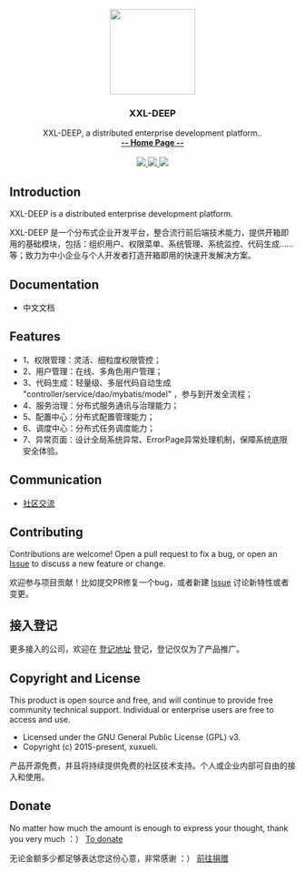 <p align="center">
    <img src="https://www.xuxueli.com/doc/static/xxl-job/images/xxl-logo.jpg" width="150">
    <h3 align="center">XXL-DEEP</h3>
    <p align="center">
        XXL-DEEP, a distributed enterprise development platform..
        <br>
        <a href="https://www.xuxueli.com/xxl-deep/"><strong>-- Home Page --</strong></a>
        <br>
        <br>
        <a href="https://github.com/xuxueli/xxl-deep/releases">
            <img src="https://img.shields.io/github/release/xuxueli/xxl-deep.svg" >
        </a>
        <a href="http://www.gnu.org/licenses/gpl-3.0.html">
            <img src="https://img.shields.io/badge/license-GPLv3-blue.svg" >
        </a>
        <a href="https://www.xuxueli.com/page/donate.html">
            <img src="https://img.shields.io/badge/%24-donate-ff69b4.svg?style=flat-square" >
        </a>
    </p>    
</p>


## Introduction

XXL-DEEP is a distributed enterprise development platform.

XXL-DEEP 是一个分布式企业开发平台，整合流行前后端技术能力，提供开箱即用的基础模块，包括：组织用户、权限菜单、系统管理、系统监控、代码生成……等；致力为中小企业与个人开发者打造开箱即用的快速开发解决方案。

## Documentation
- 中文文档[](https://www.xuxueli.com/xxl-deep/)

## Features
- 1、权限管理：灵活、细粒度权限管控；
- 2、用户管理：在线、多角色用户管理；
- 3、代码生成：轻量级、多层代码自动生成 "controller/service/dao/mybatis/model" ，参与到开发全流程；
- 4、服务治理：分布式服务通讯与治理能力；
- 5、配置中心：分布式配置管理能力； 
- 6、调度中心：分布式任务调度能力；
- 7、异常页面：设计全局系统异常、ErrorPage异常处理机制，保障系统底限安全体验。

## Communication    
- [社区交流](https://www.xuxueli.com/page/community.html)


## Contributing
Contributions are welcome! Open a pull request to fix a bug, or open an [Issue](https://github.com/xuxueli/xxl-deep/issues/) to discuss a new feature or change.

欢迎参与项目贡献！比如提交PR修复一个bug，或者新建 [Issue](https://github.com/xuxueli/xxl-deep/issues/) 讨论新特性或者变更。

## 接入登记
更多接入的公司，欢迎在 [登记地址](https://github.com/xuxueli/xxl-deep/issues/1 ) 登记，登记仅仅为了产品推广。


## Copyright and License
This product is open source and free, and will continue to provide free community technical support. Individual or enterprise users are free to access and use.

- Licensed under the GNU General Public License (GPL) v3.
- Copyright (c) 2015-present, xuxueli.

产品开源免费，并且将持续提供免费的社区技术支持。个人或企业内部可自由的接入和使用。


## Donate
No matter how much the amount is enough to express your thought, thank you very much ：）     [To donate](https://www.xuxueli.com/page/donate.html )

无论金额多少都足够表达您这份心意，非常感谢 ：）      [前往捐赠](https://www.xuxueli.com/page/donate.html )
